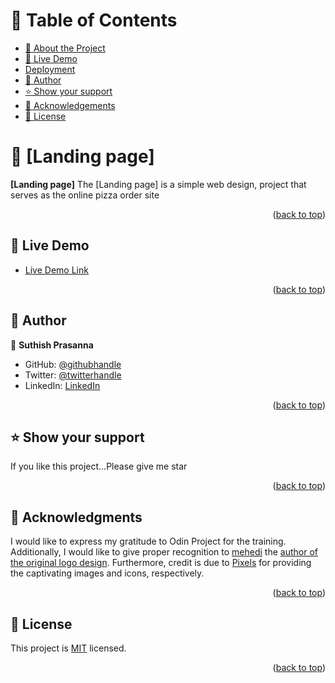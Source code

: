 <a name="readme-top"></a>

<!-- TABLE OF CONTENTS -->

# 📗 Table of Contents

- [📖 About the Project](#about-project)
- [🚀 Live Demo](#live-demo)
- [Deployment](#triangular_flag_on_post-deployment)
- [👥 Author](#author)
- [⭐️ Show your support](#support)
- [🙏 Acknowledgements](#acknowledgements)
- [📝 License](#license)

<!-- PROJECT DESCRIPTION -->

# 📖 [Landing page] <a name="about-project"></a>

**[Landing page]** The [Landing page] is a simple web design, project that serves as the online pizza order site

<p align="right">(<a href="#readme-top">back to top</a>)</p>

<!-- LIVE DEMO -->

## 🚀 Live Demo <a name="live-demo"></a>

- [Live Demo Link]()

<p align="right">(<a href="#readme-top">back to top</a>)</p>

<!-- AUTHORS -->

## 👥 Author <a name="author"></a>



👤 **Suthish Prasanna**

- GitHub: [@githubhandle](https://github.com/suthish777)
- Twitter: [@twitterhandle](https://twitter.com/SuthishPrasanna)
- LinkedIn: [LinkedIn](https://linkedin.com/in/suthish-prasanna-5b6b2417b)


<p align="right">(<a href="#readme-top">back to top</a>)</p>

<!-- SUPPORT -->

## ⭐️ Show your support <a name="support"></a>


If you like this project...Please give me star

<p align="right">(<a href="#readme-top">back to top</a>)</p>

<!-- ACKNOWLEDGEMENTS -->

## 🙏 Acknowledgments <a name="acknowledgements"></a>


I would like to express my gratitude to Odin Project for the training. Additionally, I would like to give proper recognition to <a href="https://pngtree.com/">mehedi</a> the <a href="https://pngtree.com/freepng/pizza-logo-design_8363624.html">author of the original logo design</a>. Furthermore, credit is due to <a href="https://www.pexels.com/">Pixels</a>  for providing the captivating images and icons, respectively.

<p align="right">(<a href="#readme-top">back to top</a>)</p>

<!-- LICENSE -->

## 📝 License <a name="license"></a>

This project is [MIT](./LICENSE) licensed.

<p align="right">(<a href="#readme-top">back to top</a>)</p>